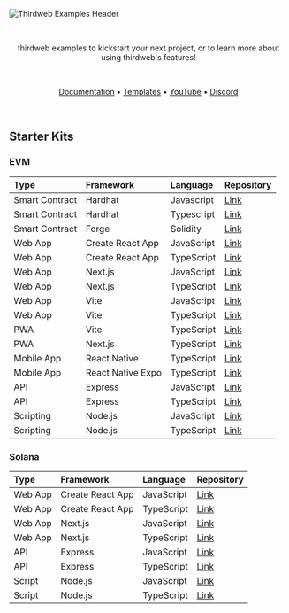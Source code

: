 <!-- Banner Image -->

![Thirdweb Examples Header](header-image.png)

<br />

  <p align="center">
    thirdweb examples to kickstart your next project, or to learn more about using thirdweb's features!
  </p>

<br />

<p align="center">
  <a href="https://portal.thirdweb.com/">Documentation</a> •
  <a href="https://thirdweb.com/templates">Templates</a> •
  <a href="https://youtube.com/thirdweb_">YouTube</a> •
  <a href="https://discord.com/invite/thirdweb">Discord</a>
</p>

<br />

<div align='left' >

## Starter Kits

### EVM

| Type           | Framework        | Language   | Repository                                                             |
| :------------- | :--------------- | :--------- | :-------------------------------------------------------------------------- |
| Smart Contract | Hardhat          | Javascript | [Link](https://github.com/thirdweb-example/hardhat-javascript-starter)      |
| Smart Contract | Hardhat          | Typescript | [Link](https://github.com/thirdweb-example/hardhat-typescript-starter)      |
| Smart Contract | Forge            | Solidity   | [Link](https://github.com/thirdweb-example/forge-starter)                   |
| Web App        | Create React App | JavaScript | [Link](https://github.com/thirdweb-example/cra-javascript-starter)          |
| Web App        | Create React App | TypeScript | [Link](https://github.com/thirdweb-example/cra-typescript-starter)          |
| Web App        | Next.js          | JavaScript | [Link](https://github.com/thirdweb-example/next-javascript-starter)         |
| Web App        | Next.js          | TypeScript | [Link](https://github.com/thirdweb-example/next-typescript-starter)         |
| Web App        | Vite             | JavaScript | [Link](https://github.com/thirdweb-example/vite-javascript-starter)         |
| Web App        | Vite             | TypeScript | [Link](https://github.com/thirdweb-example/vite-typescript-starter)         |
| PWA            | Vite             | TypeScript | [Link](https://github.com/thirdweb-example/pwa-vite-typescript-starter)         |
| PWA            | Next.js          | TypeScript | [Link](https://github.com/thirdweb-example/pwa-next-typescript-starter)         |
| Mobile App     | React Native     | TypeScript | [Link](https://github.com/thirdweb-example/react-native-typescript-starter) |
| Mobile App     | React Native Expo| TypeScript | [Link](https://github.com/thirdweb-example/react-native-expo-starter) |
| API            | Express          | JavaScript | [Link](https://github.com/thirdweb-example/express-javascript-starter)      |
| API            | Express          | TypeScript | [Link](https://github.com/thirdweb-example/express-typescript-starter)      |
| Scripting      | Node.js          | JavaScript | [Link](https://github.com/thirdweb-example/node-javascript-starter)         |
| Scripting      | Node.js          | TypeScript | [Link](https://github.com/thirdweb-example/node-typescript-starter)         |

### Solana

| Type    | Framework        | Language   | Repository                                                               |
| :------ | :--------------- | :--------- | :---------------------------------------------------------------------------- |
| Web App | Create React App | JavaScript | [Link](https://github.com/thirdweb-example/cra-javascript-solana-starter)     |
| Web App | Create React App | TypeScript | [Link](https://github.com/thirdweb-example/cra-typescript-solana-starter)     |
| Web App | Next.js          | JavaScript | [Link](https://github.com/thirdweb-example/next-javascript-solana-starter)    |
| Web App | Next.js          | TypeScript | [Link](https://github.com/thirdweb-example/next-typescript-solana-starter)    |
| API     | Express          | JavaScript | [Link](https://github.com/thirdweb-example/express-javascript-solana-starter) |
| API     | Express          | TypeScript | [Link](https://github.com/thirdweb-example/express-typescript-solana-starter) |
| Script  | Node.js          | JavaScript | [Link](https://github.com/thirdweb-example/node-javascript-solana-starter)    |
| Script  | Node.js          | TypeScript | [Link](https://github.com/thirdweb-example/node-typescript-solana-starter)    |

</div>
